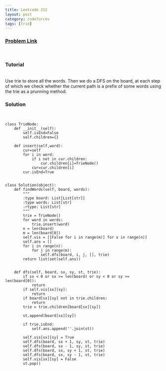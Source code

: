 ```yaml
---
title: Leetcode 212
layout: post
category: codeforces
tags: [trie]
---
```



### [Problem Link](https://leetcode.com/problems/word-search-ii/)
<br/>

### Tutorial  
<br/>
Use trie to store all the words. Then we do a DFS on the board, at each step of which we check whether the current path is a prefix of some words using the trie as a prunning method.
<br/>


### Solution  
<br/>

	class TrieNode:
	    def __init__(self):
	        self.isEnd=False
	        self.children={}
	
	    def insert(self,word):
	        cur=self
	        for i in word:
	            if i not in cur.children:
	                cur.children[i]=TrieNode()
	            cur=cur.children[i]
	        cur.isEnd=True
	
	
	class Solution(object):
	    def findWords(self, board, words):
	        """
	        :type board: List[List[str]]
	        :type words: List[str]
	        :rtype: List[str]
	        """
	        trie = TrieNode()
	        for word in words:
	            trie.insert(word)
	        n = len(board)
	        m = len(board[0])
	        self.vis = [[False for i in range(m)] for x in range(n)]
	        self.ans = []
	        for i in range(n):
	            for j in range(m):
	                self.dfs(board, i, j, [], trie)
	        return list(set(self.ans))
	
	
	    def dfs(self, board, sx, sy, st, trie):
	        if sx < 0 or sx >= len(board) or sy < 0 or sy >= len(board[0]):
	            return
	        if self.vis[sx][sy]:
	            return
	        if board[sx][sy] not in trie.children:
	            return
	        trie = trie.children[board[sx][sy]]
	
	        st.append(board[sx][sy])
	
	        if trie.isEnd:
	            self.ans.append(''.join(st))
	
	        self.vis[sx][sy] = True
	        self.dfs(board, sx + 1, sy, st, trie) 
	        self.dfs(board, sx - 1, sy, st, trie) 
	        self.dfs(board, sx, sy + 1, st, trie) 
	        self.dfs(board, sx, sy - 1, st, trie) 
	        self.vis[sx][sy] = False
	        st.pop()

